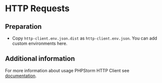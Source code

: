 # HTTP Requests

## Preparation

* Copy `http-client.env.json.dist` as `http-client.env.json`. You can add custom environments here. 

## Additional information

For more information about usage PHPStorm HTTP Client see [documentation](https://www.jetbrains.com/help/phpstorm/http-client-in-product-code-editor.html).
